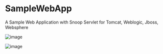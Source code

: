 # SampleWebApp
A Sample Web Application with Snoop Servlet for Tomcat, Weblogic, Jboss, Websphere

![image](https://user-images.githubusercontent.com/56911307/147383201-f1199d99-415b-45ac-96fb-83d39cc35584.png)

![image](https://user-images.githubusercontent.com/56911307/147383191-135b817c-a1df-4fe6-8fce-01218faf1d7f.png)

